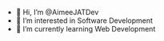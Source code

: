 - 👋 Hi, I’m @AimeeJATDev
- 👀 I’m interested in Software Development
- 🌱 I’m currently learning Web Development

<!----
- 💞️ I’m looking to collaborate on ...
- 📫 How to reach me ...
---->

<!---
AimeeJATDev/AimeeJATDev is a ✨ special ✨ repository because its `README.md` (this file) appears on your GitHub profile.
You can click the Preview link to take a look at your changes.
--->
